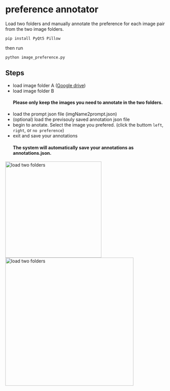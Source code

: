 # preference annotator

Load two folders and manually annotate the preference for each image pair from the two image folders.


```pip install PyQt5 Pillow```

then run


```python image_preference.py```


## Steps

- load image folder A ([Google drive](https://drive.google.com/drive/folders/10PwFh1z7TYansiyvGyP2ls73vkl1V1Z_?usp=drive_link))
- load image folder B
  #### Please only keep the images you need to annotate in the two folders.
- load the prompt json file (imgName2prompt.json)
- (optional) load the previsouly saved annotation json file 
- begin to anotate. Select the image you prefered. (click the buttom ```left```, ```right```, or ```no preference```)
- exit and save your annotations
  #### The system will automatically save your annotations as annotations.json. 

 <img src="step_1_2.jpg" alt="load two folders" width="300">
 <img src="step_3_4.jpg" alt="load two folders" width="400">
